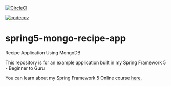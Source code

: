 [![CircleCI](https://dl.circleci.com/status-badge/img/gh/sjcalabrese/spring5-mongo-recipe-app/tree/master.svg?style=svg)](https://dl.circleci.com/status-badge/redirect/gh/sjcalabrese/spring5-mongo-recipe-app/tree/master)

[![codecov](https://codecov.io/gh/sjcalabrese/spring5-mongo-recipe-app/branch/master/graph/badge.svg)](https://codecov.io/gh/sjcalabrese/spring5-mongo-recipe-app)

# spring5-mongo-recipe-app
Recipe Application Using MongoDB

This repository is for an example application built in my Spring Framework 5 - Beginner to Guru

You can learn about my Spring Framework 5 Online course [here.](http://courses.springframework.guru/p/spring-framework-5-begginer-to-guru/?product_id=363173)